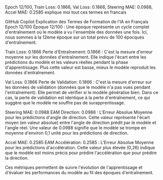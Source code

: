 Epoch 12/100, Train Loss: 0.1866, Val Loss: 0.1866, Steering MAE: 0.0988, Accel MAE: 0.2585 explique moi tout ces termes en francais

GitHub Copilot
Explication des Termes de Formation de l'IA en Français
Epoch 12/100
Époque 12/100 : Une époque représente un cycle complet d'entraînement où le modèle a vu l'ensemble des données une fois. Ici, nous sommes à la 12ème époque sur un total prévu de 100 épocques d'entraînement.

Train Loss: 0.1866
Perte d'Entraînement: 0.1866 : C'est la mesure d'erreur moyenne sur les données d'entraînement. Elle indique l'écart entre les prédictions du modèle et les valeurs réelles pendant la phase d'apprentissage. Plus cette valeur est basse, mieux le modèle reproduit les données d'entraînement.

Val Loss: 0.1866
Perte de Validation: 0.1866 : C'est la mesure d'erreur sur les données de validation (données que le modèle n'a pas vues pendant l'entraînement). Elle permet de vérifier si le modèle généralise bien. Dans ce cas, la perte de validation est identique à la perte d'entraînement, ce qui suggère que le modèle ne souffre pas de surapprentissage.

Steering MAE: 0.0988
EAM Direction: 0.0988 : L'Erreur Absolue Moyenne pour les prédictions d'angle de direction. Cette valeur représente l'écart moyen (en valeur absolue) entre l'angle de direction prédit par le modèle et l'angle réel. Une valeur de 0.0988 signifie que le modèle se trompe en moyenne d'environ 0,1 unité pour les prédictions de direction.

Accel MAE: 0.2585
EAM Accélération: 0.2585 : L'Erreur Absolue Moyenne pour les prédictions d'accélération. Cette valeur plus élevée (0,26) indique que le modèle est moins précis pour prédire l'accélération que pour prédire la direction.

Ces métriques permettent de suivre l'évolution de l'apprentissage et d'évaluer les performances du modèle au fil des époques d'entraînement.